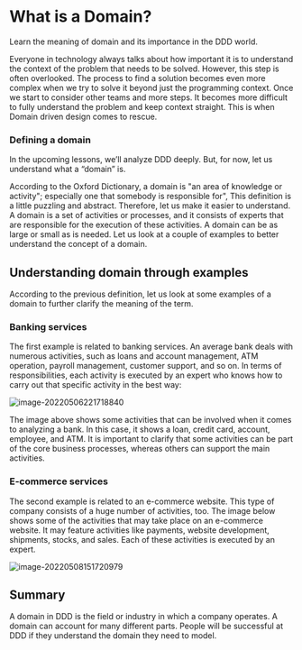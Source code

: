 # What is a Domain?



Learn the meaning of domain and its importance in the DDD world.



Everyone in technology always talks about how important it is to understand the context of the problem that needs to be solved. However, this step is often overlooked. The process to find a solution becomes even more complex when we try to solve it beyond just the programming context. Once we start to consider other teams and more steps. It becomes more difficult to fully understand the problem and keep context straight. This is when Domain driven design comes to rescue.



### Defining a domain

In the upcoming lessons, we’ll analyze DDD deeply. But, for now, let us understand what a “domain” is.



According to the Oxford Dictionary, a domain is "an area of knowledge or activity"; especially one that somebody is responsible for", This definition is a little puzzling and abstract. Therefore, let us make it easier to understand. A domain is a set of activities or processes, and it consists of experts that are responsible for the execution of these activities. A domain can be as large or small as is needed. Let us look at a couple of examples to better understand the concept of a domain.



## Understanding domain through examples

According to the previous definition, let us look at some examples of a domain to further clarify the meaning of the term.



### Banking services

The first example is related to banking services. An average bank deals with numerous activities, such as loans and account management, ATM operation, payroll management, customer support, and so on. In terms of responsibilities, each activity is executed by an expert who knows how to carry out that specific activity in the best way:



![image-20220506221718840](/Users/kestrel/developer/nrookie.github.io/collections/Domain-driven-design/image-20220506221718840.png)



The image above shows some activities that can be involved when it comes to analyzing a bank. In this case, it shows a loan, credit card, account, employee, and ATM. It is important to clarify that some activities can be part of the core business processes, whereas others can support the main activities.





### E-commerce services

The second example is related to an e-commerce website. This type of company consists of a huge number of activities, too. The image below shows some of the activities that may take place on an e-commerce website. It may feature activities like payments, website development, shipments, stocks, and sales. Each of these activities is executed by an expert.



![image-20220508151720979](/Users/kestrel/developer/nrookie.github.io/collections/Domain-driven-design/image-20220508151720979.png)



## Summary

A domain in DDD is the field or industry in which a company operates. A domain can account for many different parts. People will be successful at DDD if they understand the domain they need to model.







